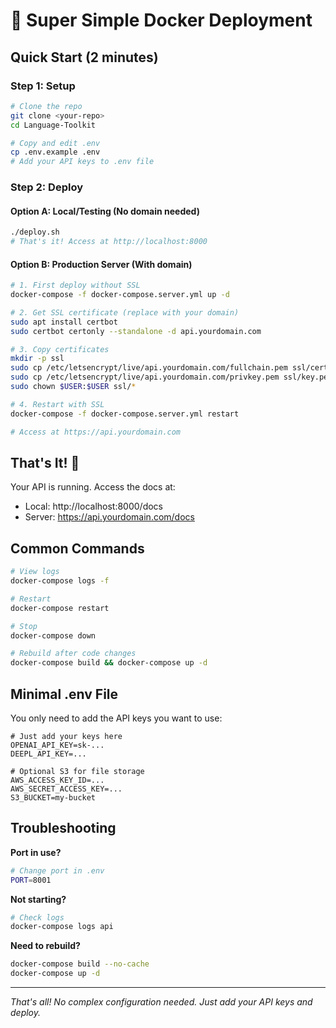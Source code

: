 # 🚀 Super Simple Docker Deployment

## Quick Start (2 minutes)

### Step 1: Setup
```bash
# Clone the repo
git clone <your-repo>
cd Language-Toolkit

# Copy and edit .env
cp .env.example .env
# Add your API keys to .env file
```

### Step 2: Deploy

#### Option A: Local/Testing (No domain needed)
```bash
./deploy.sh
# That's it! Access at http://localhost:8000
```

#### Option B: Production Server (With domain)
```bash
# 1. First deploy without SSL
docker-compose -f docker-compose.server.yml up -d

# 2. Get SSL certificate (replace with your domain)
sudo apt install certbot
sudo certbot certonly --standalone -d api.yourdomain.com

# 3. Copy certificates
mkdir -p ssl
sudo cp /etc/letsencrypt/live/api.yourdomain.com/fullchain.pem ssl/cert.pem
sudo cp /etc/letsencrypt/live/api.yourdomain.com/privkey.pem ssl/key.pem
sudo chown $USER:$USER ssl/*

# 4. Restart with SSL
docker-compose -f docker-compose.server.yml restart

# Access at https://api.yourdomain.com
```

## That's It! 🎉

Your API is running. Access the docs at:
- Local: http://localhost:8000/docs
- Server: https://api.yourdomain.com/docs

## Common Commands

```bash
# View logs
docker-compose logs -f

# Restart
docker-compose restart

# Stop
docker-compose down

# Rebuild after code changes
docker-compose build && docker-compose up -d
```

## Minimal .env File

You only need to add the API keys you want to use:

```env
# Just add your keys here
OPENAI_API_KEY=sk-...
DEEPL_API_KEY=...

# Optional S3 for file storage
AWS_ACCESS_KEY_ID=...
AWS_SECRET_ACCESS_KEY=...
S3_BUCKET=my-bucket
```

## Troubleshooting

**Port in use?**
```bash
# Change port in .env
PORT=8001
```

**Not starting?**
```bash
# Check logs
docker-compose logs api
```

**Need to rebuild?**
```bash
docker-compose build --no-cache
docker-compose up -d
```

---
*That's all! No complex configuration needed. Just add your API keys and deploy.*